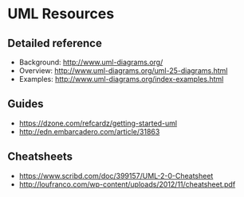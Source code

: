 # UML Resources
## Detailed reference
  - Background: http://www.uml-diagrams.org/
  - Overview: http://www.uml-diagrams.org/uml-25-diagrams.html
  - Examples: http://www.uml-diagrams.org/index-examples.html

## Guides
 - https://dzone.com/refcardz/getting-started-uml
 - http://edn.embarcadero.com/article/31863
 
## Cheatsheets
 - https://www.scribd.com/doc/399157/UML-2-0-Cheatsheet
 - http://loufranco.com/wp-content/uploads/2012/11/cheatsheet.pdf
  